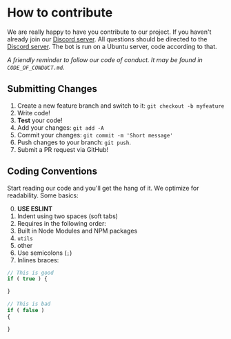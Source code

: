 # How to contribute
We are really happy to have you contribute to our project. If you haven't already join our [Discord server](https://discord.gg/vrpKpbu). All questions should be directed to the [Discord server](https://discord.gg/vrpKpbu). The bot is run on a Ubuntu server, code according to that.

*A friendly reminder to follow our code of conduct. It may be found in `CODE_OF_CONDUCT.md`.*

## Submitting Changes

1. Create a new feature branch and switch to it: `git checkout -b myfeature`
2. Write code!
3. **Test** your code!
4. Add your changes: `git add -A`
5. Commit your changes: `git commit -m 'Short message'`
6. Push changes to your branch: `git push`.
7. Submit a PR request via GitHub!

## Coding Conventions
Start reading our code and you'll get the hang of it. We optimize for readability. Some basics:

0. **USE ESLINT**
1. Indent using two spaces (soft tabs)
2. Requires in the following order:
  1. Built in Node Modules and NPM packages
  2. `utils`
  3. other
3. Use semicolons (`;`)
4. Inlines braces:

```javascript
// This is good
if ( true ) {

}

// This is bad
if ( false )
{

}
```
